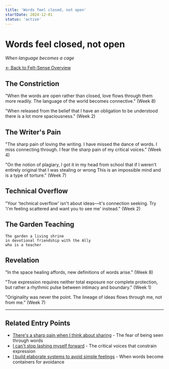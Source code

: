 ```yaml
---
title: 'Words feel closed, not open'
startDate: 2024-12-01
status: 'active'
---
```


# Words feel closed, not open

_When language becomes a cage_

[← Back to Felt-Sense Overview](/experiments/felt-sense)

## The Constriction

"When the words are open rather than closed, love flows through them more readily. The language of the world becomes connective." (Week 8)

"When released from the belief that I have an obligation to be understood there is a lot more spaciousness." (Week 2)

## The Writer's Pain

"The sharp pain of loving the writing. I have missed the dance of words. I miss connecting through. I fear the sharp pain of my critical voices." (Week 4)

"On the notion of plagiary, I got it in my head from school that if I weren't entirely original that I was stealing or wrong This is an impossible mind and is a type of torture." (Week 7)

## Technical Overflow

"Your 'technical overflow' isn't about ideas—it's connection seeking. Try 'i'm feeling scattered and want you to see me' instead." (Week 2)

## The Garden Teaching

```
The garden a living shrine
in devotional friendship with the Ally
who is a teacher
```

## Revelation

"In the space healing affords, new definitions of words arise." (Week 8)

"True expression requires neither total exposure nor complete protection, but rather a rhythmic pulse between intimacy and boundary." (Week 1)

"Originality was never the point. The lineage of ideas flows through me, not from me." (Week 7)

---

## Related Entry Points

- [There's a sharp pain when I think about sharing](/experiments/felt-sense/entry-point-1) - The fear of being seen through words
- [I can't stop lashing myself forward](/experiments/felt-sense/entry-point-3) - The critical voices that constrain expression
- [I build elaborate systems to avoid simple feelings](/experiments/felt-sense/entry-point-2) - When words become containers for avoidance
